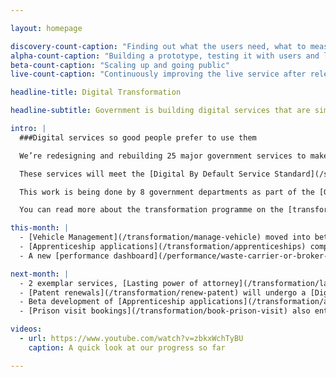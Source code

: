 ```yaml
---

layout: homepage

discovery-count-caption: "Finding out what the users need, what to measure and what the constraints are"
alpha-count-caption: "Building a prototype, testing it with users and learning from it"
beta-count-caption: "Scaling up and going public"
live-count-caption: "Continuously improving the live service after release"

headline-title: Digital Transformation

headline-subtitle: Government is building digital services that are simpler, clearer and faster to use. We’re starting with these 25 services. You can follow our progress on this page.

intro: |
  ###Digital services so good people prefer to use them

  We’re redesigning and rebuilding 25 major government services to make them simpler, clearer and faster to use. This page lets you follow our progress. You can see which services are in the transformation programme, the scale of those services, and the stage of development they’re at.

  These services will meet the [Digital By Default Service Standard](/service-manual/digital-by-default) by April 2014, and reach public beta or go live by March 2015. 

  This work is being done by 8 government departments as part of the [Government Digital Strategy](/government/collections/government-digital-strategy-reports-and-research) and [departmental digital strategies](/government/collections/government-digital-strategy-reports-and-research#departmental-digital-strategies).

  You can read more about the transformation programme on the [transformation blog](https://digitaltransformation.blog.gov.uk/).

this-month: |
  - [Vehicle Management](/transformation/manage-vehicle) moved into beta
  - [Apprenticeship applications](/transformation/apprenticeships) completed its alpha phase
  - A new [performance dashboard](/performance/waste-carrier-or-broker-registration) was released for [Waste carrier registration](/transformation/apply-to-carry-waste)

next-month: |
  - 2 exemplar services, [Lasting power of attorney](/transformation/lasting-power-of-attorney) and [Electoral registration](/transformation/register-to-vote), go live
  - [Patent renewals](/transformation/renew-patent) will undergo a [Digital By Default Service Standard assessment](https://www.gov.uk/service-manual/digital-by-default) to move from beta to live
  - Beta development of [Apprenticeship applications](/transformation/apprenticeships) starts
  - [Prison visit bookings](/transformation/book-prison-visit) also enters its beta phase

videos:
  - url: https://www.youtube.com/watch?v=zbkxWchTyBU
    caption: A quick look at our progress so far

---
```



